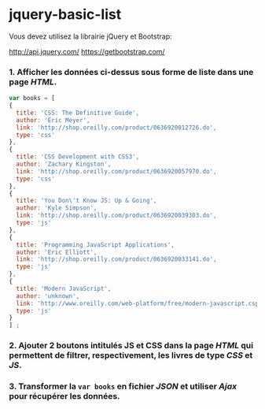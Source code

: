 # jquery-basic-list

Vous devez utilisez la librairie jQuery et Bootstrap:

http://api.jquery.com/
https://getbootstrap.com/

### 1. Afficher les données ci-dessus sous forme de liste dans une page *HTML*.



```javascript
var books = [
{
  title: 'CSS: The Definitive Guide',
  author: 'Eric Meyer',
  link: 'http://shop.oreilly.com/product/0636920012726.do',
  type: 'css'
},
{
  title: 'CSS Development with CSS3',
  author: 'Zachary Kingston',
  link: 'http://shop.oreilly.com/product/0636920057970.do',
  type: 'css'
},
{
  title: 'You Don\'t Know JS: Up & Going',
  author: 'Kyle Simpson',
  link: 'http://shop.oreilly.com/product/0636920039303.do',
  type: 'js'
},
{
  title: 'Programming JavaScript Applications',
  author: 'Eric Elliott',
  link: 'http://shop.oreilly.com/product/0636920033141.do',
  type: 'js'
},
{
  title: 'Modern JavaScript',
  author: 'unknown',
  link: 'http://www.oreilly.com/web-platform/free/modern-javascript.csp',
  type: 'js'
}
] ;
```


### 2. Ajouter 2 boutons intitulés JS et CSS dans la page *HTML* qui permettent de filtrer, respectivement, les livres de type *CSS* et *JS*.

### 3. Transformer la ```var books``` en fichier *JSON* et utiliser *Ajax* pour récupérer les données.
